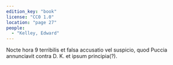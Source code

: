 ```yaml
---
edition_key: "book"
license: "CC0 1.0"
location: "page 27"
people:
  - "Kelley, Edward"
---
```

Nocte hora 9 terribilis et falsa
accusatio vel suspicio, quod Puccia annunciavit contra D. K. et ipsum
principia(?).
